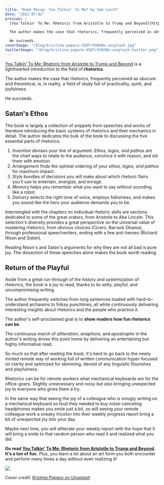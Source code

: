 ```yaml
---
title: "Book Recap: You Talkin' To Me? by Sam Leith"
date: "2022-07-02"
preview: |
  [You Talkin' To Me: Rhetoric from Aristotle to Trump and Beyond](https://amzn.to/3R6kkhN) is a lighthearted introduction to the field of **rhetorics**. 

  The author makes the case that rhetorics, frequently perceived as obscure and theoretical, is, in reality, a field of study full of practicality, quirk, and joyfulness.

  He succeeds.
coverImage: "/blog/kristina-paparo-XSDTr93bhBo-unsplash.jpg"
twitterImage: "/blog/kristina-paparo-XSDTr93bhBo-unsplash-twitter.png"
---
```


[You Talkin' To Me: Rhetoric from Aristotle to Trump and Beyond](https://amzn.to/3R6kkhN) is a lighthearted introduction to the field of **rhetorics**.

The author makes the case that rhetorics, frequently perceived as obscure and theoretical, is, in reality, a field of study full of practicality, quirk, and joyfulness.

He succeeds.

## Satan's Ethos

The book is largely a collection of snippets from speeches and works of literature introducing the basic systems of rhetorics and their mechanics in detail. The author dedicates the bulk of the book to discussing the five essential parts of rhetorics:

1. _Invention_ devises your line of argument. _Ethos, logos, and pathos_ are the chief ways to relate to the audience, convince it with reason, and stir them with emotion.
2. _Arrangement_ finds the optimal ordering of your _ethos, logos, and pathos_ for maximum impact.
3. _Style_ bundles of decisions you will make about which rhetoric flairs you'll use to entertain, energize, and enrage.
4. _Memory_ helps you remember what you want to say without sounding like a robot.
5. _Delivery_ selects the right tone of voice, employs folksiness, and makes you sound like the hero your audience demands you to be.

Intermingled with the chapters on individual rhetoric skills are sections dedicated to some of the great orators, from Aristotle to Abe Lincoln. This selection's diversity provides a great perspective on the universal value of mastering rhetorics, from obvious choices (Cicero, Barrack Obama), through professional speechwriters, ending with a few anti-heroes (Richard Nixon and _Satan_).

Reading Nixon's and Satan's arguments for why they are not all bad is pure joy. The dissection of these speeches alone makes the book worth reading.

## Return of the Playful

Aside from a great run-through of the history and systemization of rhetorics, the book is a joy to read, thanks to its witty, playful, and uncompromising writing.

The author frequently switches from long sentences loaded with hard-to-understand archaisms to folksy punchlines, all while continuously delivering interesting insights about rhetorics and the people who practice it.

The author's self-proclaimed goal is to **show readers how fun rhetorics can be**.

The continuous march of _alliteration_, _anaphora_, and _apostrophe_ in the author's writing drives this point home by delivering an entertaining but highly informative read.

So much so that after reading the book, it's hard to go back to the newly minted remote way of working full of written communication hyper-focused on clarity and optimized for skimming, devoid of any linguistic flourishes and playfulness.

Rhetorics can be for remote workers what mechanical keyboards are for the office-goers. Slightly unnecessary and noisy but also bringing unexpected joy to everyone who gives them a try.

In the same way that seeing the joy of a colleague who is smugly writing on a mechanical keyboard so loud they needed to buy noise-canceling headphones makes you smile just a bit, so will seeing your remote colleague work a sneaky tricolon into their weekly progress report bring a bit of unexpected joy into your day.

Maybe next time, you will alliterate your weekly report with the hope that it will bring a smile to that random person who read it and realized what you did.

**Go read [You Talkin' To Me: Rhetoric from Aristotle to Trump and Beyond](https://amzn.to/3R6kkhN). It's a ton of fun.** Plus, you learn a lot about an art form you both encounter and perform many times a day without even realizing it!

![](/blog/leith-cover.jpeg)

_Cover credit: [Kristina Paparo on Unsplash](https://unsplash.com/@krispaparo?utm_source=unsplash&utm_medium=referral&utm_content=creditCopyText)_
